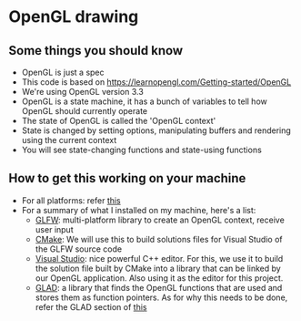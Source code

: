 # OpenGL drawing 

## Some things you should know

* OpenGL is just a spec
* This code is based on https://learnopengl.com/Getting-started/OpenGL
* We're using OpenGL version 3.3
* OpenGL is a state machine, it has a bunch of variables to tell how OpenGL should currently operate
* The state of OpenGL is called the 'OpenGL context'
* State is changed by setting options, manipulating buffers and rendering using the current context
* You will see state-changing functions and state-using functions

## How to get this working on your machine

* For all platforms: refer [this](https://learnopengl.com/Getting-started/Creating-a-window)
* For a summary of what I installed on my machine, here's a list:
    * [GLFW](https://www.glfw.org/): multi-platform library to create an OpenGL context, receive user input
    * [CMake](https://cmake.org/): We will use this to build solutions files for Visual Studio of the GLFW source code
    * [Visual Studio](https://visualstudio.microsoft.com/): nice powerful C++ editor. For this, we use it to build the solution file built by CMake into a library that can be linked by our OpenGL application. Also using it as the editor for this project.
    * [GLAD](): a library that finds the OpenGL functions that are used and stores them as function pointers. As for why this needs to be done, refer the GLAD section of [this](https://learnopengl.com/Getting-started/Creating-a-window)

